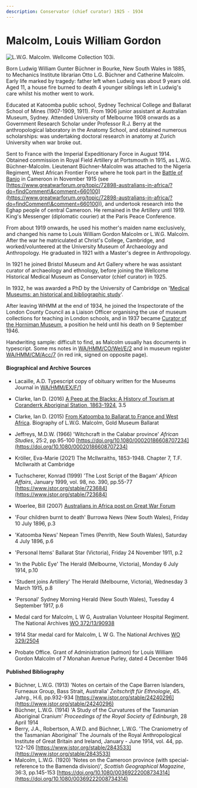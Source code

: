 ```yaml
---
description: Conservator (chief curator) 1925 - 1934
---
```


# Malcolm, Louis William Gordon

![L.W.G. Malcolm. Wellcome Collection 103i.](https://iiif.wellcomecollection.org/image/V0027849/full/760%2C/0/default.jpg)

Born Ludwig William Gunter Büchner in Bourke, New South Wales in 1885, to Mechanics Institute librarian Otto L.G. Büchner and Catherine Malcolm. Early life marked by tragedy: father left when Ludwig was about 9 years old. Aged 11, a house fire burned to death 4 younger siblings left in Ludwig's care whilst his mother went to work.

Educated at Katoomba public school, Sydney Technical College and Ballarat School of Mines (1907-1909, 1911). From 1906 junior assistant at Australian Museum, Sydney. Attended University of Melbourne 1908 onwards as a Government Research Scholar under Professor R.J. Berry at the anthropological laboratory in the Anatomy School, and obtained numerous scholarships: was undertaking doctoral research in anatomy at Zurich University when war broke out.

Sent to France with the Imperial Expeditionary Force in August 1914. Obtained commission in Royal Field Artillery at Portsmouth in 1915, as L.W.G. Büchner-Malcolm. Lieutenant Büchner-Malcolm was attached to the Nigeria Regiment, West African Frontier Force where he took part in the [Battle of Banjo](https://en.wikipedia.org/wiki/Battle\_of\_Banjo) in Cameroon in November 1915 (see [https://www.greatwarforum.org/topic/72898-australians-in-africa/?do=findComment\&comment=660100](https://www.greatwarforum.org/topic/72898-australians-in-africa/?do=findComment\&comment=660100)), and undertook research into the Eghap people of central Cameroon. He remained in the Artillery until 1919. King's Messenger (diplomatic courier) at the Paris Peace Conference.

From about 1919 onwards, he used his mother's maiden name exclusively, and changed his name to Louis William Gordon Malcolm or L.W.G. Malcolm. After the war he matriculated at Christ's College, Cambridge, and worked/volunteered at the University Museum of Archaeology and Anthropology. He graduated in 1921 with a Master's degree in Anthropology.&#x20;

In 1921 he joined Bristol Museum and Art Gallery where he was assistant curator of archaeology and ethnology, before joining the Wellcome Historical Medical Museum as Conservator (chief curator) in 1925.

In 1932, he was awarded a PhD by the University of Cambridge on '[Medical Museums: an historical and bibliographic study](https://idiscover.lib.cam.ac.uk/permalink/f/t9gok8/44CAM\_ALMA21432633030003606)'.

After leaving WHMM at the end of 1934, he joined the Inspectorate of the London County Council as a Liaison Officer organising the use of museum collections for teaching in London schools, and in 1937 became [Curator of the Horniman Museum](https://www.horniman.ac.uk/agent/agent-11425/), a position he held until his death on 9 September 1946.

Handwriting sample: difficult to find, as Malcolm usually has documents in typescript. Some ms notes in [WA/HMM/CO/Wel/E/2](https://wellcomecollection.org/works/ubfs633j/items) and in museum register [WA/HMM/CM/Acc/7](https://wellcomecollection.org/works/au9sjk9g/items?canvas=73) (in red ink, signed on opposite page).

#### Biographical and Archive Sources

* Lacaille, A.D. Typescript copy of obituary written for the Museums Journal in [WA/HMM/EX/F/1](https://wellcomecollection.org/works/n6a3mp3a/items?canvas=188)
* Clarke, Ian D. (2016) [A Peep at the Blacks: A History of Tourism at Coranderrk Aboriginal Station, 1863-1924](https://www.google.co.uk/books/edition/A\_Peep\_at\_the\_Blacks/mDNBDAAAQBAJ?hl=en\&gbpv=0), 3.5
* Clarke, Ian D. (2015) [From Katoomba to Ballarat to France and West Africa](http://www.goldmuseum.com.au/from-katoomba-to-ballarat-to-france-and-west-africa/). Biography of L.W.G. Malcolm, Gold Museum Ballarat
* Jeffreys, M.D.W. (1966) 'Witchcraft in the Calabar province' _African Studies_, 25:2, pp.95-100 [https://doi.org/10.1080/00020186608707234](https://doi.org/10.1080/00020186608707234)
* Kröller, Eva-Marie (2021) The McIlwraiths, 1853-1948. Chapter 7, T.F. McIlwraith at Cambridge
* Tuchscherer, Konrad (1999) 'The Lost Script of the Bagam' _African Affairs_, January 1999, vol. 98, no. 390, pp.55-77 [https://www.jstor.org/stable/723684](https://www.jstor.org/stable/723684)
* Woerlee, Bill (2007) [Australians in Africa post on Great War Forum](https://www.greatwarforum.org/topic/72898-australians-in-africa/?do=findComment\&comment=660100)



* 'Four children burnt to death' Burrowa News (New South Wales), Friday 10 July 1896, p.3
* 'Katoomba News' Nepean Times (Penrith, New South Wales), Saturday 4 July 1896, p.6
* 'Personal Items' Ballarat Star (Victoria), Friday 24 November 1911, p.2
* 'In the Public Eye' The Herald (Melbourne, Victoria), Monday 6 July 1914, p.10
* 'Student joins Artillery' The Herald (Melbourne, Victoria), Wednesday 3 March 1915, p.8
* 'Personal' Sydney Morning Herald (New South Wales), Tuesday 4 September 1917, p.6
* Medal card for Malcolm, L W G, Australian Volunteer Hospital Regiment. The National Archives [WO 372/13/90938](https://discovery.nationalarchives.gov.uk/details/r/D3904607)&#x20;
* 1914 Star medal card for Malcolm, L W G. The National Archives [WO 329/2504](https://discovery.nationalarchives.gov.uk/details/r/C4437722)
* Probate Office. Grant of Administration (admon) for Louis William Gordon Malcolm of 7 Monahan Avenue Purley, dated 4 December 1946

#### Published Bibliography

* Büchner, L.W.G. (1913) 'Notes on certain of the Cape Barren Islanders, Furneaux Group, Bass Strait, Australia' _Zeitschrift für Ethnologie_, 45. Jahrg., H.6, pp.932-934 [https://www.jstor.org/stable/24240296](https://www.jstor.org/stable/24240296)
* Büchner, L.W.G. (1914) 'A Study of the Curvatures of the Tasmanian Aboriginal Cranium' _Proceedings of the Royal Society of Edinburgh_, 28 April 1914
* Berry, J.A., Robertson, A.W.D. and Büchner, L.W.G. 'The Craniometry of the Tasmanian Aboriginal' The Journals of the Royal Anthropological Institute of Great Britain and Ireland, January - June 1914, vol. 44, pp. 122-126 [https://www.jstor.org/stable/2843533](https://www.jstor.org/stable/2843533)
* Malcolm, L.W.G. (1920) 'Notes on the Cameroon province (with special-reference to the Bamenda division)', _Scottish Geographical Magazine_, 36:3, pp.145-153 [https://doi.org/10.1080/00369222008734314](https://doi.org/10.1080/00369222008734314)


